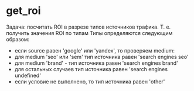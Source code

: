 # get_roi
Задача: посчитать ROI в разрезе типов источников трафика. Т. е. получить значения ROI по типам
Типы определяются следующим образом:
* если source равен 'google' или 'yandex', то проверяем medium:
* для medium 'seo' или 'sem' тип источника равен 'search engines seo'
* для medium 'brand' - тип источника равен 'search engines brand'
* для остальных случаев тип источника равен 'search engines undefined'
* если условие не выполнено, то тип источника равен 'other'
